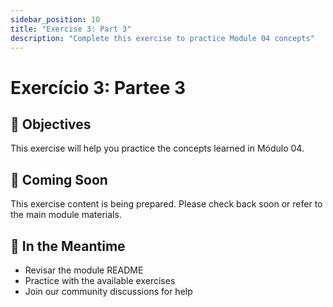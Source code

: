 ```yaml
---
sidebar_position: 10
title: "Exercise 3: Part 3"
description: "Complete this exercise to practice Module 04 concepts"
---
```


# Exercício 3: Partee 3

## 🎯 Objectives

This exercise will help you practice the concepts learned in Módulo 04.

## 📝 Coming Soon

This exercise content is being prepared. Please check back soon or refer to the main module materials.

## 🚀 In the Meantime

- Revisar the module README
- Practice with the available exercises
- Join our community discussions for help
